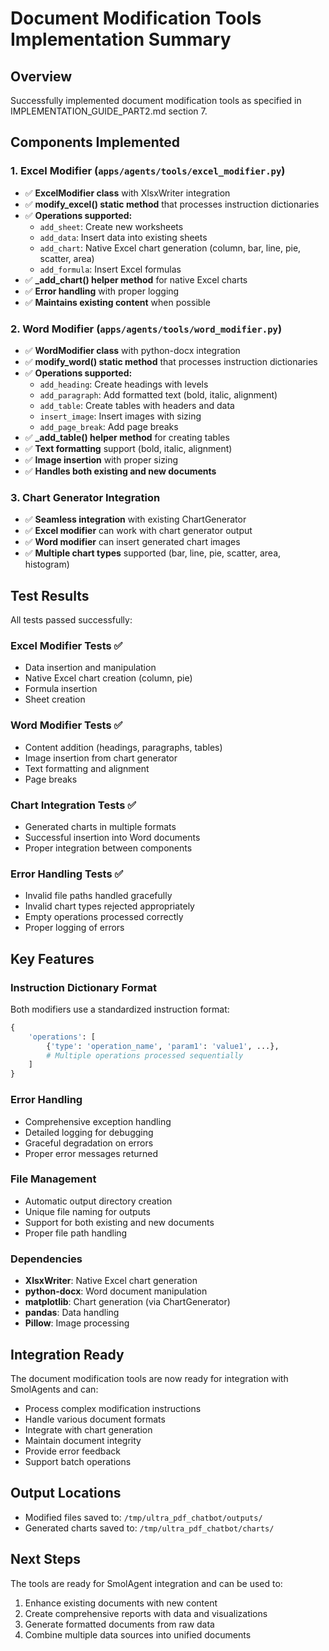 # Document Modification Tools Implementation Summary

## Overview
Successfully implemented document modification tools as specified in IMPLEMENTATION_GUIDE_PART2.md section 7.

## Components Implemented

### 1. Excel Modifier (`apps/agents/tools/excel_modifier.py`)
- ✅ **ExcelModifier class** with XlsxWriter integration
- ✅ **modify_excel() static method** that processes instruction dictionaries
- ✅ **Operations supported:**
  - `add_sheet`: Create new worksheets
  - `add_data`: Insert data into existing sheets
  - `add_chart`: Native Excel chart generation (column, bar, line, pie, scatter, area)
  - `add_formula`: Insert Excel formulas
- ✅ **_add_chart() helper method** for native Excel charts
- ✅ **Error handling** with proper logging
- ✅ **Maintains existing content** when possible

### 2. Word Modifier (`apps/agents/tools/word_modifier.py`)
- ✅ **WordModifier class** with python-docx integration
- ✅ **modify_word() static method** that processes instruction dictionaries
- ✅ **Operations supported:**
  - `add_heading`: Create headings with levels
  - `add_paragraph`: Add formatted text (bold, italic, alignment)
  - `add_table`: Create tables with headers and data
  - `insert_image`: Insert images with sizing
  - `add_page_break`: Add page breaks
- ✅ **_add_table() helper method** for creating tables
- ✅ **Text formatting** support (bold, italic, alignment)
- ✅ **Image insertion** with proper sizing
- ✅ **Handles both existing and new documents**

### 3. Chart Generator Integration
- ✅ **Seamless integration** with existing ChartGenerator
- ✅ **Excel modifier** can work with chart generator output
- ✅ **Word modifier** can insert generated chart images
- ✅ **Multiple chart types** supported (bar, line, pie, scatter, area, histogram)

## Test Results
All tests passed successfully:

### Excel Modifier Tests ✅
- Data insertion and manipulation
- Native Excel chart creation (column, pie)
- Formula insertion
- Sheet creation

### Word Modifier Tests ✅
- Content addition (headings, paragraphs, tables)
- Image insertion from chart generator
- Text formatting and alignment
- Page breaks

### Chart Integration Tests ✅
- Generated charts in multiple formats
- Successful insertion into Word documents
- Proper integration between components

### Error Handling Tests ✅
- Invalid file paths handled gracefully
- Invalid chart types rejected appropriately
- Empty operations processed correctly
- Proper logging of errors

## Key Features

### Instruction Dictionary Format
Both modifiers use a standardized instruction format:
```python
{
    'operations': [
        {'type': 'operation_name', 'param1': 'value1', ...},
        # Multiple operations processed sequentially
    ]
}
```

### Error Handling
- Comprehensive exception handling
- Detailed logging for debugging
- Graceful degradation on errors
- Proper error messages returned

### File Management
- Automatic output directory creation
- Unique file naming for outputs
- Support for both existing and new documents
- Proper file path handling

### Dependencies
- **XlsxWriter**: Native Excel chart generation
- **python-docx**: Word document manipulation
- **matplotlib**: Chart generation (via ChartGenerator)
- **pandas**: Data handling
- **Pillow**: Image processing

## Integration Ready
The document modification tools are now ready for integration with SmolAgents and can:
- Process complex modification instructions
- Handle various document formats
- Integrate with chart generation
- Maintain document integrity
- Provide error feedback
- Support batch operations

## Output Locations
- Modified files saved to: `/tmp/ultra_pdf_chatbot/outputs/`
- Generated charts saved to: `/tmp/ultra_pdf_chatbot/charts/`

## Next Steps
The tools are ready for SmolAgent integration and can be used to:
1. Enhance existing documents with new content
2. Create comprehensive reports with data and visualizations
3. Generate formatted documents from raw data
4. Combine multiple data sources into unified documents